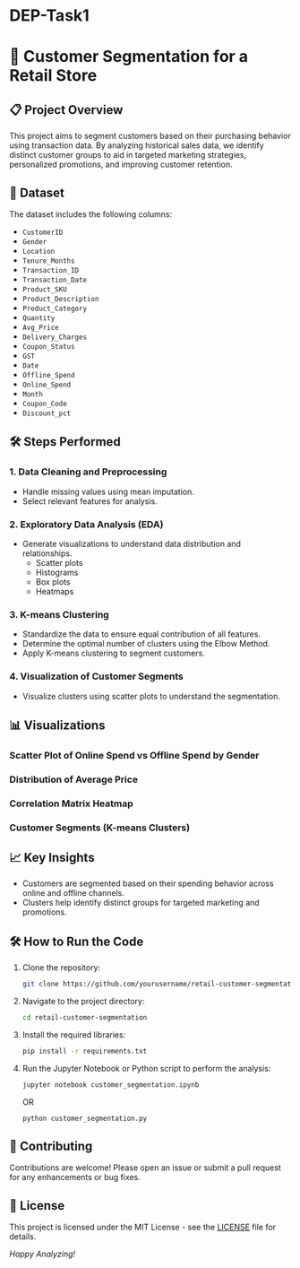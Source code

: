 # DEP-Task1
# 🛒 Customer Segmentation for a Retail Store

## 📋 Project Overview

This project aims to segment customers based on their purchasing behavior using transaction data. By analyzing historical sales data, we identify distinct customer groups to aid in targeted marketing strategies, personalized promotions, and improving customer retention.

## 📂 Dataset

The dataset includes the following columns:
- `CustomerID`
- `Gender`
- `Location`
- `Tenure_Months`
- `Transaction_ID`
- `Transaction_Date`
- `Product_SKU`
- `Product_Description`
- `Product_Category`
- `Quantity`
- `Avg_Price`
- `Delivery_Charges`
- `Coupon_Status`
- `GST`
- `Date`
- `Offline_Spend`
- `Online_Spend`
- `Month`
- `Coupon_Code`
- `Discount_pct`

## 🛠️ Steps Performed

### 1. Data Cleaning and Preprocessing
- Handle missing values using mean imputation.
- Select relevant features for analysis.

### 2. Exploratory Data Analysis (EDA)
- Generate visualizations to understand data distribution and relationships.
  - Scatter plots
  - Histograms
  - Box plots
  - Heatmaps

### 3. K-means Clustering
- Standardize the data to ensure equal contribution of all features.
- Determine the optimal number of clusters using the Elbow Method.
- Apply K-means clustering to segment customers.

### 4. Visualization of Customer Segments
- Visualize clusters using scatter plots to understand the segmentation.

## 📊 Visualizations

### Scatter Plot of Online Spend vs Offline Spend by Gender

### Distribution of Average Price

### Correlation Matrix Heatmap

### Customer Segments (K-means Clusters)

## 📈 Key Insights
- Customers are segmented based on their spending behavior across online and offline channels.
- Clusters help identify distinct groups for targeted marketing and promotions.

## 🛠️ How to Run the Code

1. Clone the repository:
    ```bash
    git clone https://github.com/yourusername/retail-customer-segmentation.git
    ```
2. Navigate to the project directory:
    ```bash
    cd retail-customer-segmentation
    ```
3. Install the required libraries:
    ```bash
    pip install -r requirements.txt
    ```
4. Run the Jupyter Notebook or Python script to perform the analysis:
    ```bash
    jupyter notebook customer_segmentation.ipynb
    ```
   OR
    ```bash
    python customer_segmentation.py
    ```

## 🤝 Contributing

Contributions are welcome! Please open an issue or submit a pull request for any enhancements or bug fixes.

## 📄 License

This project is licensed under the MIT License - see the [LICENSE](LICENSE) file for details.

*Happy Analyzing!*

